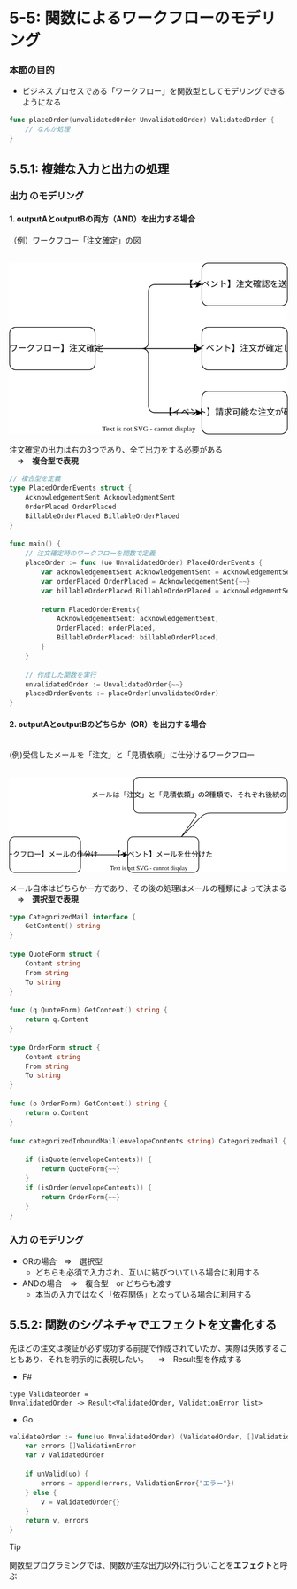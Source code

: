# 5-5: 関数によるワークフローのモデリング

### 本節の目的
* ビジネスプロセスである「ワークフロー」を関数型としてモデリングできるようになる

```Go
func placeOrder(unvalidatedOrder UnvalidatedOrder) ValidatedOrder {
    // なんか処理
}
```


## 5.5.1: 複雑な入力と出力の処理


### 出力 のモデリング

#### 1. outputAとoutputBの両方（AND）を出力する場合<br>
（例）ワークフロー「注文確定」の図<br>
<br>

![](./image/placedorderworkflow.drawio.svg)

注文確定の出力は右の3つであり、全て出力をする必要がある<br>
　⇒　**複合型で表現**

```Go
// 複合型を定義
type PlacedOrderEvents struct {
    AcknowledgementSent AcknowledgmentSent
    OrderPlaced OrderPlaced
    BillableOrderPlaced BillableOrderPlaced
}

func main() {
    // 注文確定時のワークフローを関数で定義
    placeOrder := func (uo UnvalidatedOrder) PlacedOrderEvents {
        var acknowledgementSent AcknowledgementSent = AcknowledgementSent{~~}
        var orderPlaced OrderPlaced = AcknowledgementSent{~~}
        var billableOrderPlaced BillableOrderPlaced = AcknowledgementSent{~~}

        return PlacedOrderEvents{
            AcknowledgementSent: acknowledgementSent,
            OrderPlaced: orderPlaced,
            BillableOrderPlaced: billableOrderPlaced,
        }
    }

    // 作成した関数を実行
    unvalidatedOrder := UnvalidatedOrder{~~}
    placedOrderEvents := placeOrder(unvalidatedOrder)
}
```

#### 2. outputAとoutputBのどちらか（OR）を出力する場合<br>
<br>
(例)受信したメールを「注文」と「見積依頼」に仕分けるワークフロー<br>
<br>

![](image/categorizemail.drawio.svg)<br>

メール自体はどちらか一方であり、その後の処理はメールの種類によって決まる<br>
　⇒　**選択型で表現**

```Go
type CategorizedMail interface {
    GetContent() string
}

type QuoteForm struct {
    Content string
    From string
    To string
}

func (q QuoteForm) GetContent() string {
    return q.Content
}

type OrderForm struct {
    Content string
    From string
    To string
}

func (o OrderForm) GetContent() string {
    return o.Content
}

func categorizedInboundMail(envelopeContents string) Categorizedmail {

    if (isQuote(envelopeContents)) {
        return QuoteForm{~~}
    }
    if (isOrder(envelopeContents)) {
        return OrderForm{~~}
    }
}
```


### 入力 のモデリング
* ORの場合　⇒　選択型
  * どちらも必須で入力され、互いに結びついている場合に利用する
* ANDの場合　⇒　複合型　or どちらも渡す
  * 本当の入力ではなく「依存関係」となっている場合に利用する


## 5.5.2: 関数のシグネチャでエフェクトを文書化する
先ほどの注文は検証が必ず成功する前提で作成されていたが、実際は失敗することもあり、それを明示的に表現したい。
　⇒　Result型を作成する

* F#
```F#
type Validateorder =
UnvalidatedOrder -> Result<ValidatedOrder, ValidationError list>
```
* Go
```Go
validateOrder := func(uo UnvalidatedOrder) (ValidatedOrder, []ValidationError) {
    var errors []ValidationError
    var v ValidatedOrder

    if unValid(uo) {
	    errors = append(errors, ValidationError{"エラー"})
    } else {
        v = ValidatedOrder{}
    }
    return v, errors
}
```

> [!TIP]
> 関数型プログラミングでは、関数が主な出力以外に行ういことを**エフェクト**と呼ぶ
